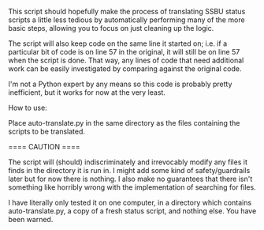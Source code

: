 This script should hopefully make the process of translating SSBU status scripts a little less tedious by automatically performing many of the more basic steps, allowing you to focus on just cleaning up the logic.

The script will also keep code on the same line it started on; i.e. if a particular bit of code is on line 57 in the original, it will still be on line 57 when the script is done. That way, any lines of code that need additional work can be easily investigated by comparing against the original code.

I'm not a Python expert by any means so this code is probably pretty inefficient, but it works for now at the very least.

How to use:

Place auto-translate.py in the same directory as the files containing the scripts to be translated.

==== CAUTION ====

The script will (should) indiscriminately and irrevocably modify any files it finds in the directory it is run in. I might add some kind of safety/guardrails later but for now there is nothing. I also make no guarantees that there isn't something like horribly wrong with the implementation of searching for files.

I have literally only tested it on one computer, in a directory which contains auto-translate.py, a copy of a fresh status script, and nothing else. You have been warned.
